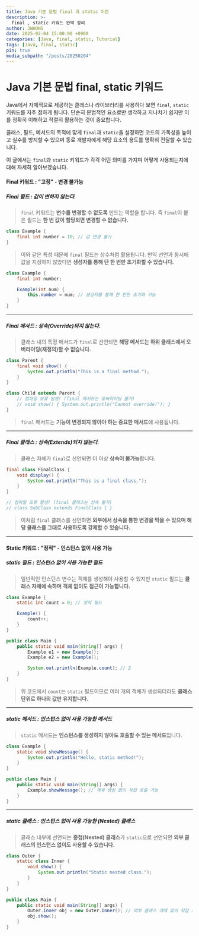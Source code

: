 ```yaml
---
title: Java 기본 문법 final 과 static 이란
description: >-
  final , static 키워드 완벽 정리
author: JWHONG
date: 2025-02-04 15:00:00 +0900
categories: [Java, final, static, Tutorial]
tags: [Java, final, static]
pin: true
media_subpath: "/posts/20250204"
---
```


# Java 기본 문법 final, static 키워드

Java에서 자체적으로 제공하는 클래스나 라이브러리를 사용하다 보면 `final`, `static` 키워드를 자주 접하게 됩니다.
단순히 문법적인 요소로만 생각하고 지나치기 쉽지만 이를 정확히 이해하고 적절히 활용하는 것이 중요합니다.

클래스, 필드, 메서드의 목적에 맞게 `final`과 `static`을 설정하면 코드의 가독성을 높이고 실수를 방지할 수 있으며 동료 개발자에게 해당 요소의 용도를 명확히 전달할 수 있습니다.

이 글에서는 `final`과 `static` 키워드가 각각 어떤 의미를 가지며 어떻게 사용되는지에 대해 자세히 알아보겠습니다.

#### Final 키워드 : "고정" - 변경 불가능

##### Final 필드 : 값이 변하지 않는다.

> `final` 키워드는 **변수를 변경할 수 없도록** 만드는 역할을 합니다.
> 즉 `final`이 붙은 필드는 **한 번 값이 할당되면 변경할 수 없습니다.**

```java
class Example {
    final int number = 10; // 값 변경 불가
}
```

> 이와 같은 특성 때문에 `final` 필드는 상수처럼 활용됩니다.
> 만약 선언과 동시에 값을 지정하지 않았다면 **생성자를 통해 단 한 번만 초기화할 수 있습니다.**

```java
class Example {
    final int number;

    Example(int num) {
        this.number = num; // 생성자를 통해 한 번만 초기화 가능
    }
}
```

---

##### Final 메서드 : 상속(Override)되지 않는다.

> 클래스 내의 특정 메서드가 `final`로 선언되면 **해당 메서드는 하위 클래스에서 오버라이딩(재정의)할 수 없습니다.**

```java
class Parent {
    final void show() {
        System.out.println("This is a final method.");
    }
}

class Child extends Parent {
    // 컴파일 오류 발생! (final 메서드는 오버라이딩 불가)
    // void show() { System.out.println("Cannot override!"); }
}
```

> `final` 메서드는 **기능이 변경되지 않아야 하는 중요한 메서드**에 사용됩니다.

---

##### Final 클래스 : 상속(Extends)되지 않는다.

> 클래스 자체가 `final`로 선언되면 더 이상 **상속이 불가능**합니다.

```java
final class FinalClass {
    void display() {
        System.out.println("This is a final class.");
    }
}

// 컴파일 오류 발생! (final 클래스는 상속 불가)
// class SubClass extends FinalClass { }
```

> 이처럼 `final` 클래스를 선언하면 **외부에서 상속을 통한 변경을 막을 수 있으며 해당 클래스를 그대로 사용하도록 강제할 수 있습니다.**

---

#### Static 키워드 : "정적" - 인스턴스 없이 사용 가능

##### static 필드 : 인스턴스 없이 사용 가능한 필드

> 일반적인 인스턴스 변수는 객체를 생성해야 사용할 수 있지만 `static` 필드는 **클래스 자체에 속하며 객체 없이도 접근이 가능합니다.**

```java
class Example {
    static int count = 0; // 정적 필드

    Example() {
        count++;
    }
}

public class Main {
    public static void main(String[] args) {
        Example e1 = new Example();
        Example e2 = new Example();

        System.out.println(Example.count); // 2
    }
}
```

> 위 코드에서 `count`는 `static` 필드이므로 여러 개의 객체가 생성되더라도 **클래스 단위로 하나의 값만 유지합니다.**

---

##### static 메서드 : 인스턴스 없이 사용 가능한 메서드

> `static` 메서드는 **인스턴스를 생성하지 않아도 호출할 수 있는 메서드**입니다.

```java
class Example {
    static void showMessage() {
        System.out.println("Hello, static method!");
    }
}

public class Main {
    public static void main(String[] args) {
        Example.showMessage(); // 객체 생성 없이 직접 호출 가능
    }
}
```

---

##### static 클래스 : 인스턴스 없이 사용 가능한 (Nested) 클래스

> 클래스 내부에 선언되는 **중첩(Nested) 클래스**가 `static`으로 선언되면 **외부 클래스의 인스턴스 없이도 사용할 수 있습니다.**

```java
class Outer {
    static class Inner {
        void show() {
            System.out.println("Static nested class.");
        }
    }
}

public class Main {
    public static void main(String[] args) {
        Outer.Inner obj = new Outer.Inner(); // 외부 클래스 객체 없이 직접 사용 가능
        obj.show();
    }
}
```
